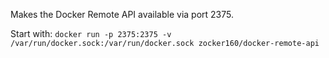 Makes the Docker Remote API available via port 2375.

Start with:
`docker run -p 2375:2375 -v /var/run/docker.sock:/var/run/docker.sock zocker160/docker-remote-api`
